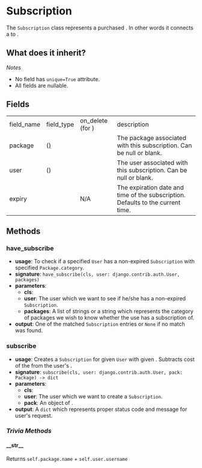 # Subscription

The `Subscription` class represents a purchased [](package-model.md). In other words
it connects a [](package-model.md) to [](payment-model.md).

## What does it inherit?

<include from="repeatable-texts.topic" element-id="django-models.desc"/>

*Notes*
- No field has `unique=True` attribute.
- All fields are nullable.

## Fields

<table>
    <tr>
        <td>field_name</td>
        <td>field_type</td>
        <td>on_delete (for <include from="third-party-libraries-links.topic" element-id="django-models.foreign-key"/>)</td>
        <td>description</td>
    </tr>
    <tr>
        <td>package</td>
        <td><include from="third-party-libraries-links.topic" element-id="django-models.foreign-key"/> (<a href="package-model.md"/>)</td>
        <td><include from="third-party-libraries-links.topic" element-id="django-models.cascade"/></td>
        <td>The package associated with this subscription. Can be null or blank.</td>
    </tr>
    <tr>
        <td>user</td>
        <td><include from="third-party-libraries-links.topic" element-id="django-models.foreign-key"/> (<include from="third-party-libraries-links.topic" element-id="django-models.user"/>)</td>
        <td><include from="third-party-libraries-links.topic" element-id="django-models.cascade"/></td>
        <td>The user associated with this subscription. Can be null or blank.</td>
    </tr>
    <tr>
        <td>expiry</td>
        <td><include from="third-party-libraries-links.topic" element-id="django-models.date-time-field"/></td>
        <td>N/A</td>
        <td>The expiration date and time of the subscription. Defaults to the current time.</td>
    </tr>
</table>

## Methods

### have_subscribe
  - **usage**: To check if a specified `User` has a non-expired `Subscription` with specified `Package.category`.
  - **signature**: `have_subscribe(cls, user: django.contrib.auth.User, packages)`
  - **parameters**: 
    + **cls**: <include from="repeatable-texts.topic" element-id="python-cls" />
    + **user**: The user which we want to see if he/she has a non-expired `Subscription`.
    + **packages**: A list of strings or a string which represents the category of packages we wish to know 
       whether the use has a subscription of. 
  - **output**: One of the matched `Subscription` entries or `None` if no match was found.

### subscribe
  - **usage**: Creates a `Subscription` for given `User` with given [](package-model.md). Subtracts cost of the [](package-model.md) 
    from the user's [](accounts-wallet-model.md). 
  - **signature**: `subscribe(cls, user: django.contrib.auth.User, pack: Package) -> dict`
  - **parameters**: 
    + **cls**: <include from="repeatable-texts.topic" element-id="python-cls" />
    + **user**: The user which we want to create a `Subscription`.
    + **pack**: An object of [](package-model.md).
  - **output**: A `dict` which represents proper status code and message for user's request. 

### *Trivia Methods*

#### \_\_str\_\_
Returns `self.package.name` + `self.user.username`
